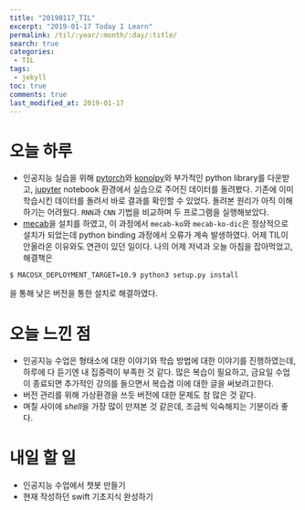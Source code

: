 ```yaml
---
title: "20190117_TIL"
excerpt: "2019-01-17 Today I Learn"
permalink: /til/:year/:month/:day/:title/
search: true
categories:
 - TIL
tags:
 - jekyll
toc: true
comments: true
last_modified_at: 2019-01-17
---
```


# 오늘 하루
- 인공지능 실습을 위해 [pytorch](https://pytorch.org/)와 [konolpy](https://konlpy-ko.readthedocs.io/ko/v0.4.3/#)와 부가적인 python library를 다운받고, 
[jupyter](https://jupyter.org/) notebook 환경에서 실습으로 주어진 데이터를 돌려봤다. 기존에 이미 학습시킨 데이터를 돌려서 바로 결과를 확인할 수 있었다. 돌려본 원리가 아직 이해하기는 어려웠다. 
`RNN`과 `CNN` 기법을 비교하며 두 프로그램을 실행해보았다. 
- [mecab](https://bitbucket.org/eunjeon/mecab-ko)을 설치를 하였고, 이 과정에서 `mecab-ko`와 `mecab-ko-dic`은 정상적으로 설치가 되었는데 python binding 과정에서 오류가 계속 발생하였다. 어제 TIL이 안올라온 이유와도 연관이 있던 일이다. 
나의 어제 저녁과 오늘 아침을 잡아먹었고, 해결책은 
```
$ MACOSX_DEPLOYMENT_TARGET=10.9 python3 setup.py install
```
을 통해 낮은 버전을 통한 설치로 해결하였다. 

# 오늘 느낀 점
- 인공지능 수업은 형태소에 대한 이야기와 학습 방법에 대한 이야기를 진행하였는데, 하루에 다 듣기엔 내 집중력이 부족한 것 같다. 많은 복습이 필요하고, 금요일 수업이 종료되면 추가적인 강의를 들으면서 복습겸 이에 대한 글을 써보려고한다.
- 버전 관리를 위해 가상환경을 쓰듯 버전에 대한 문제도 참 많은 것 같다. 
- 며칠 사이에 *shell*을 가장 많이 만져본 것 같은데, 조금씩 익숙해지는 기분이라 좋다. 

# 내일 할 일
- 인공지능 수업에서 챗봇 만들기
- 현재 작성하던 swift 기초지식 완성하기
